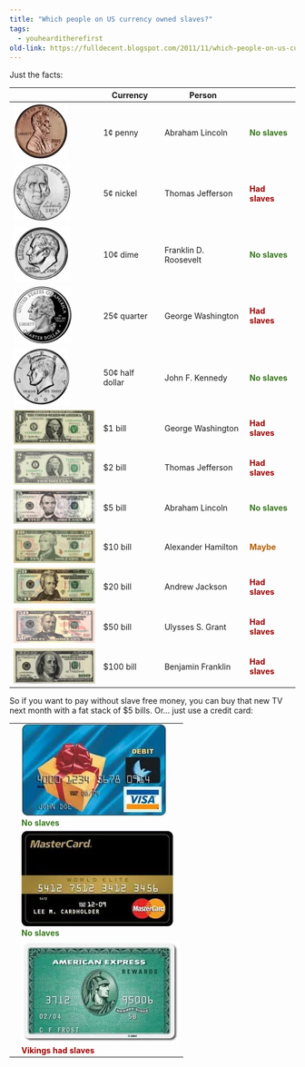 ```yaml
---
title: "Which people on US currency owned slaves?"
tags: 
  - youhearditherefirst	
old-link: https://fulldecent.blogspot.com/2011/11/which-people-on-us-currency-owned.html
---
```



Just the facts:

| | Currency | Person |  |  
|--|----------|--------|--|  
| ![1¢ penny](/assets/images/2011-11-02-which-people-on-us-currency-owned.webp) | 1¢ penny | Abraham Lincoln | <b><span style="color: #38761d;">No slaves</span></b> |  
| ![5¢ nickel](/assets/images/2011-11-02-which-people-on-us-currency-owned-2.webp) | 5¢ nickel | Thomas Jefferson | <b><span style="color: #990000;">Had slaves</span></b> |  
| ![10¢ dime](/assets/images/2011-11-02-which-people-on-us-currency-owned-3.webp) | 10¢ dime | Franklin D. Roosevelt | <b><span style="color: #38761d;">No slaves</span></b> |  
| ![25¢ quarter](/assets/images/2011-11-02-which-people-on-us-currency-owned-4.webp) | 25¢ quarter | George Washington | <b><span style="color: #990000;">Had slaves</span></b> |  
| ![50¢ half dollar](/assets/images/2011-11-02-which-people-on-us-currency-owned-5.webp) | 50¢ half dollar | John F. Kennedy | <b><span style="color: #38761d;">No slaves</span></b> |  
| ![$1 bill](/assets/images/2011-11-02-which-people-on-us-currency-owned-6.webp) | $1 bill | George Washington | <b><span style="color: #990000;">Had slaves</span></b> |  
| ![$2 bill](/assets/images/2011-11-02-which-people-on-us-currency-owned-7.webp) | $2 bill | Thomas Jefferson | <b><span style="color: #990000;">Had slaves</span></b> |  
| ![$5 bill](/assets/images/2011-11-02-which-people-on-us-currency-owned-8.webp) | $5 bill | Abraham Lincoln | <b><span style="color: #38761d;">No slaves</span></b> |  
| ![$10 bill](/assets/images/2011-11-02-which-people-on-us-currency-owned-9.webp) | $10 bill | Alexander Hamilton | <b><span style="color: #b45f06;">Maybe</span></b> |  
| ![$20 bill](/assets/images/2011-11-02-which-people-on-us-currency-owned-10.webp) | $20 bill | Andrew Jackson | <b><span style="color: #990000;">Had slaves</span></b> |  
| ![$50 bill](/assets/images/2011-11-02-which-people-on-us-currency-owned-11.webp) | $50 bill | Ulysses S. Grant | <b><span style="color: #990000;">Had slaves</span></b> |  
| ![$100 bill](/assets/images/2011-11-02-which-people-on-us-currency-owned-12.webp) | $100 bill | Benjamin Franklin | <b><span style="color: #990000;">Had slaves</span></b> |  

So if you want to pay without slave free money, you can buy that new TV next month with a fat stack of $5 bills. Or... just use a credit card:  

| | |  
|--|--|  
| | ![Visa debit card](/assets/images/2011-11-02-which-people-on-us-currency-owned-13.webp)<br><b><span style="color: #38761d;">No slaves</span></b> |  
| | ![MasterCard](/assets/images/2011-11-02-which-people-on-us-currency-owned-14.webp)<br><b><span style="color: #38761d;">No slaves</span></b> |  
| | ![American Express card](/assets/images/2011-11-02-which-people-on-us-currency-owned-15.webp)<br><b><span style="color: #990000;">Vikings had slaves</span></b> |
